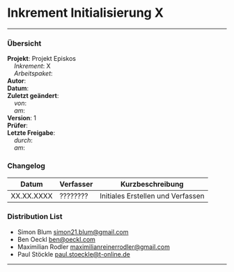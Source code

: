 # Inkrement Initialisierung X

---

### Übersicht

**Projekt**: Projekt Episkos \
&nbsp;&nbsp;&nbsp;&nbsp;_Inkrement_: X\
&nbsp;&nbsp;&nbsp;&nbsp;_Arbeitspaket_: \
**Autor**: \
**Datum**: \
**Zuletzt geändert**: \
&nbsp;&nbsp;&nbsp;&nbsp;_von_: \
&nbsp;&nbsp;&nbsp;&nbsp;_am_: \
**Version**: 1 \
**Prüfer**: \
**Letzte Freigabe**: \
&nbsp;&nbsp;&nbsp;&nbsp;_durch_: \
&nbsp;&nbsp;&nbsp;&nbsp;_am_: 

### Changelog

| Datum      | Verfasser | Kurzbeschreibung                  |
| ---------- | --------- | --------------------------------- |
| XX.XX.XXXX | ????????  | Initiales Erstellen und Verfassen |

### Distribution List

- Simon Blum <simon21.blum@gmail.com>
- Ben Oeckl <ben@oeckl.com>
- Maximilian Rodler <maximilianreinerrodler@gmail.com>
- Paul Stöckle <paul.stoeckle@t-online.de>

---
